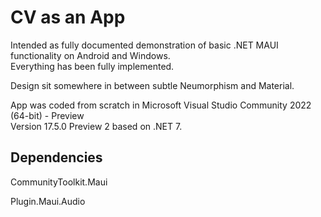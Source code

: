 # CV as an App    

Intended as fully documented demonstration of basic .NET MAUI functionality on Android and Windows.   
Everything has been fully implemented.   

Design sit somewhere in between subtle Neumorphism and Material.     

App was coded from scratch in Microsoft Visual Studio Community 2022 (64-bit) - Preview    
Version 17.5.0 Preview 2 based on .NET 7.   


## Dependencies    

CommunityToolkit.Maui    

Plugin.Maui.Audio    
